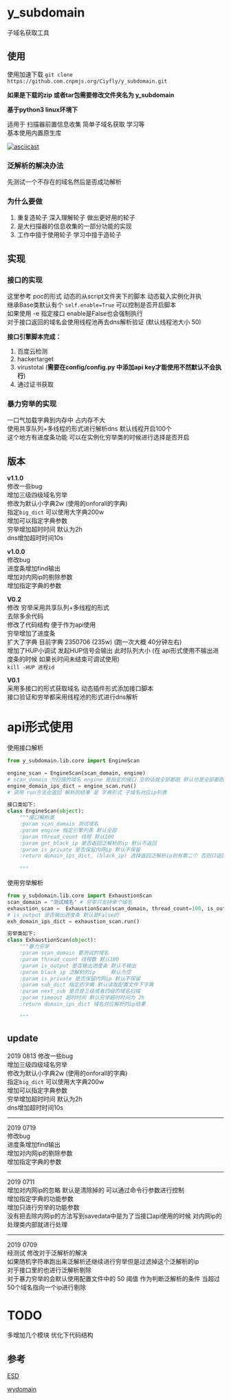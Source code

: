 # y_subdomain

子域名获取工具


## 使用

使用加速下载
`git clone https://github.com.cnpmjs.org/Ciyfly/y_subdomain.git`

**如果是下载的zip 或者tar包需要修改文件夹名为 y_subdomain**

**基于python3 linux环境下**

适用于 扫描器前置信息收集 简单子域名获取 学习等  
基本使用内置原生库

[![asciicast](https://asciinema.org/a/m7mqlsHux1TinM2oWB6D6LZoD.png)](https://asciinema.org/a/m7mqlsHux1TinM2oWB6D6LZoD)


### 泛解析的解决办法
先测试一个不存在的域名然后是否成功解析


### 为什么要做
1. 重复造轮子 深入理解轮子 做出更好用的轮子
2. 是大扫描器的信息收集的一部分功能的实现
3. 工作中擅于使用轮子 学习中擅于造轮子  


## 实现  
### 接口的实现
这里参考 poc的形式 动态的从script文件夹下的脚本
动态载入实例化并执  
继承Base类默认有个 `self.enable=True` 可以控制是否开启脚本  
如果使用 -e 指定接口 enable是False也会强制执行  
对于接口返回的域名会使用线程池再去dns解析验证 (默认线程池大小 50)

**接口引擎脚本完成：**
1. 百度云检测  
2. hackertarget
3. virustotal (**需要在config/config.py 中添加api key才能使用不然默认不会执行**)
4. 通过证书获取

### 暴力穷举的实现  
一口气加载字典到内存中 占内存不大  
使用共享队列+多线程的形式进行解析dns 默认线程开启100个  
这个地方有进度条功能 可以在实例化穷举类的时候进行选择是否开启  


## 版本
**v1.1.0**   
修改一些bug  
增加三级四级域名穷举  
修改为默认小字典2w (使用的onforall的字典)  
指定`big_dict` 可以使用大字典200w  
增加可以指定字典参数  
穷举增加超时时间 默认为2h  
dns增加超时时间10s  

**v1.0.0**  
修改bug  
进度条增加find输出  
增加对内网ip的剔除参数  
增加指定字典的参数  

**V0.2**  
修改 穷举采用共享队列+多线程的形式  
去除多余代码  
修改了代码结构 便于作为api使用  
穷举增加了进度条  
扩大了字典 目前字典 2350706 (235w) (跑一次大概 40分钟左右)  
增加了HUP小调试 发起HUP信号会输出 此时队列大小 (在 api形式使用不输出进度条的时候 如果长时间未结束可调试使用)  
`kill -HUP 进程id`  

**V0.1**  
采用多接口的形式获取域名 动态插件形式添加接口脚本  
接口验证和穷举都采用线程池的形式进行dns解析  



# api形式使用  
使用接口解析
```python
from y_subdomain.lib.core import EngineScan

engine_scan = EngineScan(scan_domain, engine)
# scan_domain 为扫描的域名 engine 是指定的接口 空的话就全部都跑 默认也是全部都跑  
engine_domain_ips_dict = engine_scan.run()
# 调用 run方法会返回 解析的结果 是 字典形式 子域名对应ip列表  

接口类如下:
class EngineScan(object):
    """接口解析类
    :param scan_domain 测试域名
    :param engine 指定引擎列表 默认全部
    :param thread_count 线程 默认100
    :param get_black_ip 是否返回泛解析的ip 默认不返回
    :param is_private 是否保留内网ip 默认不保留
    :return domain_ips_dict, (black_ip) 选择返回泛解析ip则有第二个 否则只返回域名对于ip
    
    """
```
使用穷举解析
```python
from y_subdomain.lib.core import ExhaustionScan
scan_domain = "测试域名" # 穷举只支持单个域名
exhaustion_scan =  ExhaustionScan(scan_domain, thread_count=100, is_output=True)
# is_output 是否输出进度条 默认是False的
exh_domain_ips_dict = exhaustion_scan.run()

穷举类如下:
class ExhaustionScan(object):
    """暴力穷举
    :param scan_domain 要测试的域名
    :param thread_count 线程数 默认100
    :param is_output 是否输出进度条 默认不输出
    :param black_ip 泛解析的ip     默认为空
    :param is_private 是否保留内网ip 默认不保留
    :param sub_dict 指定的字典 默认读取配置文件下字典 
    :param next_sub 是否是三级或者四级的域名扫描
    :param timeout 超时时间 默认穷举超时时间为 2h
    :return domain_ips_dict 域名对应解析的ip结果
    
    """
```  

## update
2019 0813
修改一些bug  
增加三级四级域名穷举  
修改为默认小字典2w (使用的onforall的字典)  
指定`big_dict` 可以使用大字典200w  
增加可以指定字典参数  
穷举增加超时时间 默认为2h  
dns增加超时时间10s  

---

2019 0719  
修改bug  
进度条增加find输出  
增加对内网ip的剔除参数  
增加指定字典的参数 

---
2019 0711  
增加对内网ip的忽略 默认是清除掉的 可以通过命令行参数进行控制  
增加指定字典的功能参数  
增加只进行穷举的功能参数  
没有把去除内网ip的方法写到savedata中是为了当接口api使用的时候 对内网ip的处理类内部就进行处理

---
2019 0709  
经测试 修改对于泛解析的解决  
如果随机字符串跑出来泛解析还继续进行穷举但是过滤掉这个泛解析的ip  
对于接口里的也进行泛解析剔除  
对于暴力穷举的会默认使用配置文件中的 50 阈值 作为判断泛解析的条件 当超过50个域名指向一个ip进行剔除  


# TODO
多增加几个模块
优化下代码结构

## 参考

[ESD](https://github.com/FeeiCN/ESD)  

[wydomain](https://github.com/ring04h/wydomain)  
